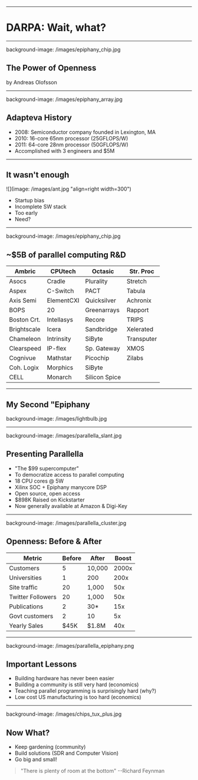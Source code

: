 ---- ----
# DARPA: Wait, what?

---- ----
background-image: /images/epiphany_chip.jpg

## The Power of Openness
by Andreas Olofsson

---- ----
background-image: /images/epiphany_array.jpg

## Adapteva History
- 2008: Semiconductor company founded in Lexington, MA
- 2010: 16-core 65nm processor (25GFLOPS/W)
- 2011: 64-core 28nm processor (50GFLOPS/W)
- Accomplished with 3 engineers and $5M

---- ----
## It wasn't enough
![](image: /images/ant.jpg "align=right width=300")
- Startup bias
- Incomplete SW stack
- Too early
- Need?

---- ----
background-image: /images/epiphany_chip.jpg

## ~$5B of parallel computing R&D 
| Ambric       | CPUtech     | Octasic       | Str. Proc 
| -------------|------------ | ------------- | ---------   
| Asocs        | Cradle      | Plurality     | Stretch 
| Aspex        | C-Switch    | PACT          | Tabula     
| Axis Semi    | ElementCXI  | Quicksilver   | Achronix      
| BOPS | 20    | Greenarrays | Rapport       | Tilera   
| Boston Crt.  | Intellasys  | Recore        | TRIPS
| Brightscale  | Icera       | Sandbridge    | Xelerated    
| Chameleon    | Intrinsity  | SiByte        | Transputer 
| Clearspeed   | IP-flex     | Sp. Gateway   | XMOS 
| Cognivue     | Mathstar    | Picochip      | Zilabs
| Coh. Logix   | Morphics    | SiByte        | 
| CELL         | Monarch     | Silicon Spice | 

---- ----
## My Second "Epiphany
background-image: /images/lightbulb.jpg

---- ----
background-image: /images/parallella_slant.jpg

## Presenting Parallella
- "The $99 supercomputer"
- To democratize access to parallel computing
- 18 CPU cores @ 5W
- Xilinx SOC + Epiphany manycore DSP
- Open source, open access
- $898K Raised on Kickstarter
- Now generally available at Amazon & Digi-Key

---- ----
background-image: /images/parallella_cluster.jpg

## Openness: Before & After
| Metric            | Before |  After   | Boost  | 
| -------------     |------- | ---------| -----  |
| Customers         | 5      |  10,000  | 2000x  |
| Universities      | 1      |  200     | 200x   |
| Site traffic      | 20     |  1,000   | 50x    |
| Twitter Followers | 20     |  1,000   | 50x    |
| Publications      | 2      |  30*     | 15x    |
| Govt customers    | 2      |  10      | 5x     |
| Yearly Sales      | $45K   |  $1.8M   | 40x    |

---- ----
background-image: /images/parallella_epiphany.png

## Important Lessons 
* Building hardware has never been easier
* Building a community is still very hard (economics)
* Teaching parallel programming is surprisingly hard (why?)
* Low cost US manufacturing is too hard (economics)

---- ----
background-image: /images/chips_tux_plus.jpg

## Now What?
* Keep gardening (community) 
* Build solutions (SDR and Computer Vision)
* Go big and small!

> "There is plenty of room at the bottom" 
--Richard Feynman








